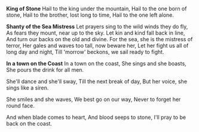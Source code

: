 **King of Stone**
Hail to the king under the mountain,
Hail to the one born of stone,
Hail to the brother, lost long to time,
Hail to the one left alone.

**Shanty of the Sea Mistress**
Let prayers sing to the wild winds they do fly,
As fears they mount, near up to the sky.
Let kin and kind fall back in line,
And turn our backs on the old and divine. 
For the sea, she is the mistress of terror,
Her gales and waves too tall, now beware her,
Let her fight us all of long day and night,
Till 'morrow' beckons, we sail ready to fight. 

**In a town on the Coast**
In a town on the coast,
She sings and she boasts,
She pours the drink for all men.

She'll dance and she'll sway,
Till the next break of day,
But her voice, she sings like a siren.

She smiles and she waves,
We best go on our way,
Never to forget her round face.

And when blade comes to heart,
And blood seeps to stone,
I'll pray to be back on the coast. 